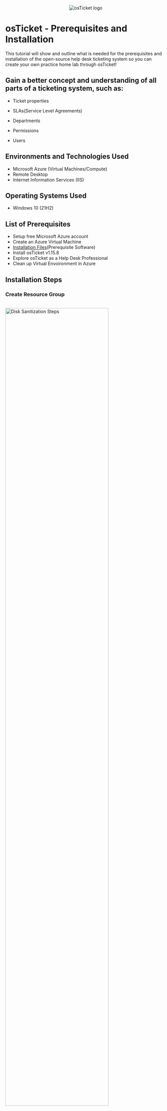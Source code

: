 <p align="center">
<img src="https://i.imgur.com/Clzj7Xs.png" alt="osTicket logo"/>
</p>

<h1>osTicket - Prerequisites and Installation</h1>
This tutorial will show and outline what is needed for the prerequisites and installation of the open-source help desk ticketing system so you can create your own practice home lab through osTicket!<br />


<h2>Gain a better concept and understanding of all parts of a ticketing system, such as:</h2>

- Ticket properties

- SLAs(Service Level Agreements)

- Departments

- Permissions

- Users


<h2>Environments and Technologies Used</h2>

- Microsoft Azure (Virtual Machines/Compute)
- Remote Desktop
- Internet Information Services (IIS)

<h2>Operating Systems Used </h2>

- Windows 10</b> (21H2)

<h2>List of Prerequisites</h2>

- Setup free Microsoft Azure account
- Create an Azure Virtual Machine
- [Installation Files](https://drive.google.com/drive/u/1/folders/1APMfNyfNzcxZC6EzdaNfdZsUwxWYChf6)(Prerequisite Software)
- Install osTicket v1.15.8
- Explore osTicket as a Help Desk Professional
- Clean up Virtual Envoironment in Azure

<h2>Installation Steps</h2>


<h3 align="left">Create Resource Group</h3>
<br />
<img src="https://i.imgur.com/SnVwg9E.png" height="80%" width="80%" alt="Disk Sanitization Steps"/>
<br />
<img src="https://i.imgur.com/CgOMdiy.png" height="80%" width="80%" alt="Disk Sanitization Steps"/>
<br />
<img src="https://i.imgur.com/GKd1sdE.png" height="80%" width="80%" alt="Disk Sanitization Steps"/>

<h3 align="left">Create Virutal Machine in Azure</h3>

<p>
<img src="https://i.imgur.com/4ChyBgf.png" height="80%" width="80%" alt="Disk Sanitization Steps"/>
</p>
<p>
Create an Azure Virtual Machine (Windows 10 (21H2) Operating System, 2-4vCPUs recommended)
</p>
<br />

<p>
<img src="https://i.imgur.com/AtGNZPO.png" height="80%" width="80%" alt="Disk Sanitization Steps"/>
</p>
<p>
- Create a Windows 10 Virtual Machine (VM) with 2-4 Virtual CPUs
</p>
<br />

<p>
<img src="https://i.imgur.com/aCPdC5j.png" height="80%" width="80%" alt="Disk Sanitization Steps"/>
</p>
<p>
- Name: Vm-osticket
- Username: labuser (for example/whatever you chose)
- Password: osTicketPassword1! (for example/whatever you chose)
  <br />
<img src="https://i.imgur.com/s5cwUro.png" height="80%" width="80%" alt="Disk Sanitization Steps"/>
<br />
<img src="https://i.imgur.com/sthf0oa.png" height="80%" width="80%" alt="Disk Sanitization Steps"/>
<br />
<img src="https://i.imgur.com/uhqJeO8.png" height="80%" width="80%" alt="Disk Sanitization Steps"/>

</p>
<br />

<p>
<img src="" height="80%" width="80%" alt="Disk Sanitization Steps"/>
</p>
<p>
Text
</p>
<br />

<p>
<img src="" height="80%" width="80%" alt="Disk Sanitization Steps"/>
</p>
<p>
Text
</p>
<br />

<p>
<img src="" height="80%" width="80%" alt="Disk Sanitization Steps"/>
</p>
<p>
Text
</p>
<br />

<p>
<img src="" height="80%" width="80%" alt="Disk Sanitization Steps"/>
</p>
<p>
Text
</p>
<br />

<p>
<img src="" height="80%" width="80%" alt="Disk Sanitization Steps"/>
</p>
<p>
Text
</p>
<br />

<h3 align="left">Connect to your Virtual Machine via (RDP) Remote Desktop</h3>

<p>
<img src="https://i.imgur.com/Gq5cN7y.png" height="80%" width="80%" alt="Disk Sanitization Steps"/>
<br />
<img src="https://i.imgur.com/Yu9HVjI.png" height="80%" width="80%" alt="Disk Sanitization Steps"/>
<br />
<img src="https://i.imgur.com/0kpX7SD.png" height="80%" width="80%" alt="Disk Sanitization Steps"/>
<br />
<img src="https://i.imgur.com/S94Ixst.png" height="80%" width="80%" alt="Disk Sanitization Steps"/>
<br />
<img src="https://i.imgur.com/dV1o4CC.png" height="80%" width="80%" alt="Disk Sanitization Steps"/>
<br />
<img src="https://i.imgur.com/P8Pdr9l.png" height="80%" width="80%" alt="Disk Sanitization Steps"/>
</p>
<p>

<h3 align="left">Install | Enable IIS in Windows (Internet Information Services)</h3>
</p>
<br />

</p>
<p>
Text
</p>
<br/>

<img src="" height="80%" width="80%" alt="Disk Sanitization Steps"/>
Text


<img src="" height="80%" width="80%" alt="Disk Sanitization Steps"/>
Text


<img src="" height="80%" width="80%" alt="Disk Sanitization Steps"/>
Text


<img src="" height="80%" width="80%" alt="Disk Sanitization Steps"/>
